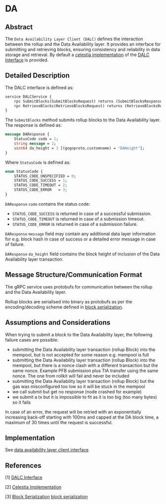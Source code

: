 # DA

## Abstract

The `Data Availability Layer Client (DALC)` defines the interaction between the rollup and the Data Availability layer. It provides an interface for submitting and retrieving blocks, ensuring consistency and reliability in data storage and retrieval. By default a [celestia implementation] of the [DALC Interface][data availability layer client interface] is provided.

## Detailed Description

The DALC interface is defined as:

```protobuf
service DALCService {
	rpc SubmitBlocks(SubmitBlocksRequest) returns (SubmitBlocksResponse) {}
	rpc RetrieveBlocks(RetrieveBlocksRequest) returns (RetrieveBlocksResponse) {}
}
```

The `SubmitBlocks` method submits rollup blocks to the Data Availability layer. The response is defined as:

```protobuf
message DAResponse {
	StatusCode code = 1;
	string message = 2;
	uint64 da_height = 3 [(gogoproto.customname) = "DAHeight"];
}
```

Where `StatusCode` is defined as:

```protobuf
enum StatusCode {
	STATUS_CODE_UNSPECIFIED = 0;
	STATUS_CODE_SUCCESS = 1;
	STATUS_CODE_TIMEOUT = 2;
	STATUS_CODE_ERROR   = 3;
}
```

`DAResponse` `code` contains the status code:

* `STATUS_CODE_SUCCESS` is returned in case of a successful submission.
* `STATUS_CODE_TIMEOUT` is returned in case of a submission timeout.
* `STATUS_CODE_ERROR` is returned in case of a submission failure.

`DAResponse` `message` field may contain any additional data layer information for e.g. block hash in case of success or a detailed error message in case of failure.

`DAResponse` `da_height` field contains the block height of inclusion of the Data Availability layer transaction.

## Message Structure/Communication Format

The gRPC service uses protobufs for communication between the rollup and the Data Availability layer.

Rollup blocks are serialised into binary as protobufs as per the encoding/decoding scheme defined in [block serialization].

## Assumptions and Considerations

When trying to submit a block to the Data Availability layer, the following failure cases are possible:

* submitting the Data Availability layer transaction (rollup Block) into the mempool, but is not accepted for some reason e.g. mempool is full
* submitting the Data Availability layer transaction (rollup Block) into the mempool, but there is a nonce clash with a different transaction but the same nonce. Example PFB submission plus TIA transfer using the same nonce. The one from rollkit will fail and never be included
* submitting the Data Availability layer transaction (rollup Block) but the gas was misconfigured too low so it will be stuck in the mempool
* we call submit but get no response (node crashed for example)
* we submit a tx but it is impossible to fit as it is too big (too many bytes) so it fails

In case of an error, the request will be retried with an exponentially increasing back-off starting with 100ms and capped at the DA block time, a maximum of 30 times until the request is successful.

## Implementation

See [data availability layer client interface]

## References

[1] [DALC Interface][data availability layer client interface]

[2] [Celestia Implementation][celestia implementation]

[3] [Block Serialization] [block serialization]

[data availability layer client interface]: https://github.com/rollkit/rollkit/blob/v0.11.4/proto/dalc/dalc.proto
[celestia implementation]: https://github.com/rollkit/rollkit/tree/v0.11.4/da/celestia
[block serialization]: https://github.com/rollkit/rollkit/tree/v0.11.4/types/serialization.go
